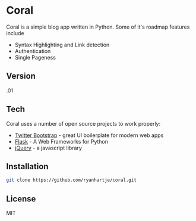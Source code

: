 Coral
=========

Coral is a simple blog app written in Python.
Some of it's roadmap features include

  - Syntax Highlighting and Link detection
  - Authentication
  - Single Pageness

Version
----

.01

Tech
-----------

Coral uses a number of open source projects to work properly:

* [Twitter Bootstrap] - great UI boilerplate for modern web apps
* [Flask] - A Web Frameworks for Python
* [jQuery] - a javascript library

Installation
--------------

```sh
git clone https://github.com/ryanhartje/coral.git
```


License
----

MIT

[Twitter Bootstrap]:http://twitter.github.com/bootstrap/
[jQuery]:http://jquery.com
[Flask]:http://flask.pocoo.org/

